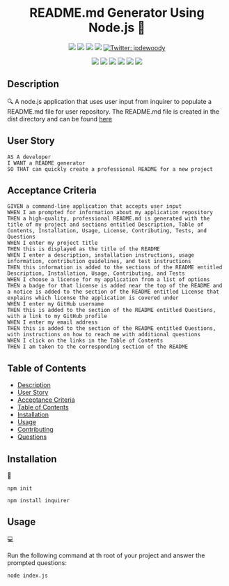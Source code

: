 <h1 align="center">README.md Generator Using Node.js 👋</h1>
   
  
<p align="center">
    <img src="https://img.shields.io/github/repo-size/jpd61/README-generator" />
    <img src="https://img.shields.io/github/languages/top/jpd61/README-generator"  />
    <img src="https://img.shields.io/github/issues/jpd61/README-generator" />
    <img src="https://img.shields.io/github/last-commit/jpd61/README-generator" >
    <a href="https://twitter.com/jpdewoody">
        <img alt="Twitter: jpdewoody" src="https://img.shields.io/twitter/follow/jpdewoody.svg?style=social" target="_blank" />
    </a>
</p>
  
<p align="center">
    <img src="https://img.shields.io/badge/Javascript-yellow" />
    <img src="https://img.shields.io/badge/jQuery-blue"  />
    <img src="https://img.shields.io/badge/-node.js-green" />
    <img src="https://img.shields.io/badge/-inquirer-red" >
    <img src="https://img.shields.io/badge/-screencastify-lightgrey" />
    <img src="https://img.shields.io/badge/-json-orange" />
</p>
   
## Description
  
🔍 A node.js application that uses user input from inquirer to populate a README.md file for user repository. The README.md file is created in the dist directory and can be found [here](.dist/README.md)  
  
  
## User Story
  
```
AS A developer
I WANT a README generator
SO THAT can quickly create a professional README for a new project 
```
  
## Acceptance Criteria
  
``` 
GIVEN a command-line application that accepts user input
WHEN I am prompted for information about my application repository
THEN a high-quality, professional README.md is generated with the title of my project and sections entitled Description, Table of Contents, Installation, Usage, License, Contributing, Tests, and Questions
WHEN I enter my project title
THEN this is displayed as the title of the README
WHEN I enter a description, installation instructions, usage information, contribution guidelines, and test instructions
THEN this information is added to the sections of the README entitled Description, Installation, Usage, Contributing, and Tests
WHEN I choose a license for my application from a list of options
THEN a badge for that license is added near the top of the README and a notice is added to the section of the README entitled License that explains which license the application is covered under
WHEN I enter my GitHub username
THEN this is added to the section of the README entitled Questions, with a link to my GitHub profile
WHEN I enter my email address
THEN this is added to the section of the README entitled Questions, with instructions on how to reach me with additional questions
WHEN I click on the links in the Table of Contents
THEN I am taken to the corresponding section of the README
```
  
## Table of Contents
- [Description](#description)
- [User Story](#user-story)
- [Acceptance Criteria](#acceptance-criteria)
- [Table of Contents](#table-of-contents)
- [Installation](#installation)
- [Usage](#usage)
- [Contributing](#contributing)
- [Questions](#questions)

## Installation
💾   
  
`npm init`
  
`npm install inquirer`
  
## Usage
💻   
  
Run the following command at th root of your project and answer the prompted questions:
  
`node index.js`
